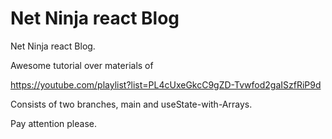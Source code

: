 # Net Ninja react Blog

Net Ninja react Blog. 

Awesome tutorial over materials of

https://youtube.com/playlist?list=PL4cUxeGkcC9gZD-Tvwfod2gaISzfRiP9d 

Consists of two branches, main and useState-with-Arrays. 

Pay attention please.